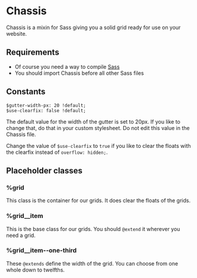 # Chassis

Chassis is a mixin for Sass giving you a solid grid ready for use on your website.

## Requirements

- Of course you need a way to compile [Sass](http://sass-lang.com)
- You should import Chassis before all other Sass files

## Constants

	$gutter-width-px: 20 !default;
	$use-clearfix: false !default;

The default value for the width of the gutter is set to 20px. If you like to change that, do that in your custom stylesheet. Do not edit this value in the Chassis file.

Change the value of <code>$use-clearfix</code> to <code>true</code> if you like to clear the floats with the clearfix instead of <code>overflow: hidden;</code>.

## Placeholder classes

### %grid

This class is the container for our grids. It does clear the floats of the grids.

### %grid__item

This is the base class for our grids. You should <code>@extend</code> it wherever you need a grid.

### %grid__item--one-third

These <code>@extends</code> define the width of the grid. You can choose from one whole down to twelfths.

